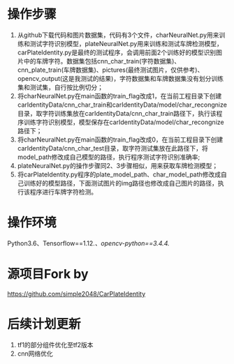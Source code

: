 # 操作步骤
1. 从github下载代码和图片数据集，代码有3个文件，charNeuralNet.py用来训练和测试字符识别模型，plateNeuralNet.py用来训练和测试车牌检测模型，carPlateIdentity.py是最终的测试程序，会调用前面2个训练好的模型识别图片中的车牌字符。数据集包括cnn_char_train(字符数据集)、cnn_plate_train(车牌数据集)、pictures(最终测试图片，仅供参考)、opencv_output(这是我测试的结果)，字符数据集和车牌数据集没有划分训练集和测试集，自行按比例切分；
2. 将charNeuralNet.py在main函数的train_flag改成1，在当前工程目录下创建carIdentityData/cnn_char_train和carIdentityData/model/char_recongnize目录，取字符训练集放在carIdentityData/cnn_char_train路径下，执行该程序训练字符识别模型，模型保存在carIdentityData/model/char_recongnize路径下；
3. 将charNeuralNet.py在main函数的train_flag改成0，在当前工程目录下创建carIdentityData/cnn_char_test目录，取字符测试集放在此路径下，将model_path修改成自己模型的路径，执行程序测试字符识别准确率;
4. plateNeuralNet.py的操作步骤同2、3步骤相似，用来获取车牌检测模型；
5. 将carPlateIdentity.py程序的plate_model_path、char_model_path修改成自己训练好的模型路径，下面测试图片的img路径也修改成自己图片的路径，执行该程序进行车牌字符检测。

# 操作环境
Python3.6、Tensorflow==1.12.*、opencv-python==3.4.4.*

# 源项目Fork by
https://github.com/simple2048/CarPlateIdentity

# 后续计划更新
1. tf1的部分组件优化至tf2版本
2. cnn网络优化
